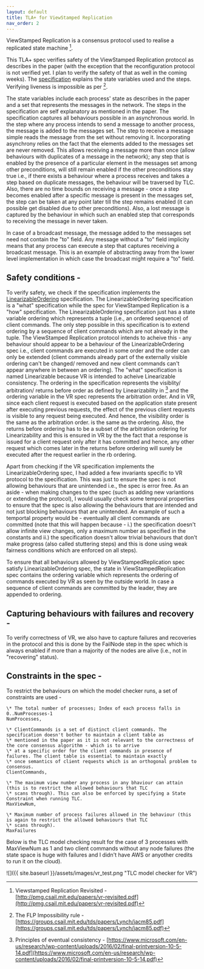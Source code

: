 ```yaml
---
layout: default
title: TLA+ for ViewStamped Replication
nav_order: 2
---
```


ViewStamped Replication is a consensus protocol used to realise a replicated state machine [^1].

[^1]: Viewstamped Replication Revisited - [http://pmg.csail.mit.edu/papers/vr-revisited.pdf](http://pmg.csail.mit.edu/papers/vr-revisited.pdf)

This TLA+ spec verifies safety of the ViewStamped Replication protocol as describes in the paper (with the exception that the reconfiguration protocol is not verified yet. I plan to verify the safety of that as well in the coming weeks). The [specification](https://github.com/pkj415/ViewStamped-Replication-TLA/blob/master/ViewStampedReplication.tla) explains the state variables used and the steps. Verifying liveness is impossible as per [^2].

[^2]: The FLP Impossibility rule - [https://groups.csail.mit.edu/tds/papers/Lynch/jacm85.pdf](https://groups.csail.mit.edu/tds/papers/Lynch/jacm85.pdf)

The state variables include each process' state as describes in the paper and a set that represents the messages in the network. The steps in the specification are self explanatory as mentioned in the paper. The specification captures all behaviours possible in an asynchronous world. In the step where any process intends to send a message to another process, the message is added to the messages set. The step to receive a message simple reads the message from the set without removing it. Incorporating asynchrony relies on the fact that the elements added to the messages set are never removed. This allows receiving a message more than once (allow behaviours with duplicates of a message in the network); any step that is enabled by the presence of a particular element in the messages set among other preconditions, will still remain enabled if the other preconditions stay true i.e., if there exists a behaviour where a process receives and takes a step based on duplicate messages, the behaviour will be traversed by TLC. Also, there are no time bounds on receiving a message - once a step becomes enabled after a specific message is present in the messages set, the step can be taken at any point later till the step remains enabled (it can possible get disabled due to other preconditions). Also, a lost message is captured by the behaviour in which such an enabled step that corresponds to receiving the message in never taken.

In case of a broadcast message, the message added to the messages set need not contain the "to" field. Any message without a "to" field implicity means that any process can execute a step that captures receiving a broadcast message. This is an example of abstracting away from the lower level implementation in which case the broadcast might require a "to" field.

## Safety conditions -

To verify safety, we check if the specification implements the [LinearizableOrdering](https://github.com/pkj415/ViewStamped-Replication-TLA/blob/master/LinearizableOrdering.tla) specification. The LinearizableOrdering specification is a "what" specification while the spec for ViewStamped Replication is a "how" specification. The LinearizableOrdering specification just has a state variable ordering which represents a tuple (i.e., an ordered sequence) of client commands. The only step possible in this specification is to extend ordering by a sequence of client commands which are not already in the tuple. The ViewStamped Replication protocol intends to acheive this - any behaviour should appear to be a behaviour of the LinearizableOrdering spec i.e., client commands are executed in some order and the order can only be extended (client commands already part of the externally visible ordering can't be changed/ removed and new client commands can't appear anywhere in between an ordering). The "what" specification is named Linearizable because VR is intended to acheive Linearizable consistency. The ordering in the specification represents the visiblity/ arbitration/ returns before order as defined by Linearizability in [^3] and the ordering variable in the VR spec represents the arbitration order. And in VR, since each client request is executed based on the application state present after executing previous requests, the effect of the previous client requests is visible to any request being executed. And hence, the visibility order is the same as the arbitration order. is the same as the ordering. Also, the returns before ordering has to be a subset of the arbitration ordering for Linearizability and this is ensured in VR by the the fact that a response is issued for a client request only after it has committed and hence, any other request which comes later in the returns before ordering will surely be executed after the request earlier in the rb ordering.

[^3]: Principles of eventual consistency - [https://www.microsoft.com/en-us/research/wp-content/uploads/2016/02/final-printversion-10-5-14.pdf](https://www.microsoft.com/en-us/research/wp-content/uploads/2016/02/final-printversion-10-5-14.pdf)

Apart from checking if the VR specification implements the LinearizableOrdering spec, I had added a few invariants specific to VR protocol to the specification. This was just to ensure the spec is not allowing behaviours that are unintended i.e., the spec is error free. As an aside - when making changes to the spec (such as adding new variantions or extending the protocol), I would usually check some temporal properties to ensure that the spec is also allowing the behaviours that are intended and not just blocking behaviours that are unintended. An example of such a temportal property would be - eventually all client commands are committed (note that this will happen because - i.) the specification doesn't allow infinite view changes, only a maximum number as specified in the constants and ii.) the specification doesn't allow trivial behaviours that don't make progress (also called stuttering steps) and this is done using weak fairness conditions which are enforced on all steps).

To ensure that all behaviours allowed by ViewStampedReplication spec satisfy LinearizableOrdering spec, the state in ViewStampedReplication spec contains the ordering variable which represents the ordering of commands executed by VR as seen by the outside world. In case a sequence of client commands are committed by the leader, they are appended to ordering.

## Capturing behaviours with failures and recovery -

To verify correctness of VR, we also have to capture failures and recoveries in the protocol and this is done by the FailNode step in the spec which is always enabled if more than a majority of the nodes are alive (i.e., not in "recovering" status).

## Constraints in the spec -

To restrict the behaviours on which the model checker runs, a set of constraints are used -

    \* The total number of processes; Index of each process falls in 0..NumProcesses-1
    NumProcesses,

    \* ClientCommands is a set of distinct client commands. The specification doesn't bother to maintain a client table as
    \* mentioned in the paper as it is not relevant to the correctness of the core consensus algorithm - which is to arrive
    \* at a specific order for the client commands in presence of failures. The client table is essential to maintain exactly
    \* once semantics of client requests which is an orthogonal problem to consensus.
    ClientCommands,

    \* The maximum view number any process in any bhaviour can attain (this is to restrict the allowed behaviours that TLC
    \* scans through). This can also be enforced by specifying a State Constraint when running TLC.
    MaxViewNum,

    \* Maximum number of process failures allowed in the behaviour (this is again to restrict the allowed behaviours that TLC
    \* scans through).
    MaxFailures

Below is the TLC model checking result for the case of 3 processes with MaxViewNum as 1 and two client commands without any node failures (the state space is huge with failures and I didn't have AWS or anyother credits to run it on the cloud).

![]({{ site.baseurl }}/assets/images/vr_test.png "TLC model checker for VR")
